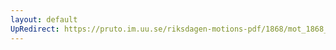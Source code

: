 ```yaml
---
layout: default
UpRedirect: https://pruto.im.uu.se/riksdagen-motions-pdf/1868/mot_1868__ak__200/mot_1868__ak__200-002.pdf
---
```

